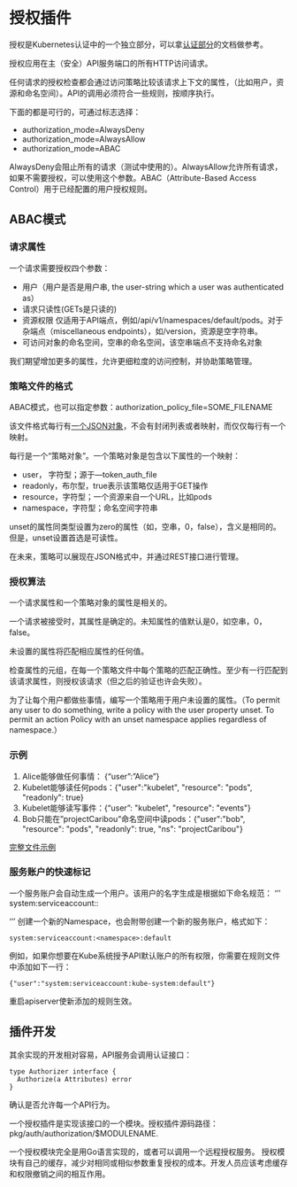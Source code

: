 # **授权插件**

授权是Kubernetes认证中的一个独立部分，可以拿[认证部分]()的文档做参考。

授权应用在主（安全）API服务端口的所有HTTP访问请求。

任何请求的授权检查都会通过访问策略比较该请求上下文的属性，（比如用户，资源和命名空间）。API的调用必须符合一些规则，按顺序执行。

下面的都是可行的，可通过标志选择：

-	authorization_mode=AlwaysDeny
-	authorization_mode=AlwaysAllow
-	authorization_mode=ABAC

AlwaysDeny会阻止所有的请求（测试中使用的）。AlwaysAllow允许所有请求，如果不需要授权，可以使用这个参数。ABAC（Attribute-Based Access Control）用于已经配置的用户授权规则。

## **ABAC模式**

### **请求属性**

一个请求需要授权四个参数：

-	用户（用户是否是用户串, the user-string which a user was authenticated as）
-	请求只读性(GETs是只读的)
-	资源权限
仅适用于API端点，例如/api/v1/namespaces/default/pods。对于杂端点（miscellaneous endpoints），如/version，资源是空字符串。
-	可访问对象的命名空间，空串的命名空间，该空串端点不支持命名对象

我们期望增加更多的属性，允许更细粒度的访问控制，并协助策略管理。

### **策略文件的格式**

ABAC模式，也可以指定参数：authorization_policy_file=SOME_FILENAME

该文件格式每行有[一个JSON对象]( http://jsonlines.org/)，不会有封闭列表或者映射，而仅仅每行有一个映射。

每行是一个“策略对象”。一个策略对象是包含以下属性的一个映射：

- user， 字符型；源于—token_auth_file
- readonly，布尔型，true表示该策略仅适用于GET操作
- resource，字符型；一个资源来自一个URL，比如pods
- namespace，字符型；命名空间字符串

unset的属性同类型设置为zero的属性（如，空串，0，false），含义是相同的。但是，unset设置首选是可读性。

在未来，策略可以展现在JSON格式中，并通过REST接口进行管理。

### **授权算法**

一个请求属性和一个策略对象的属性是相关的。

一个请求被接受时，其属性是确定的。未知属性的值默认是0，如空串，0，false。

未设置的属性将匹配相应属性的任何值。

检查属性的元组，在每一个策略文件中每个策略的匹配正确性。至少有一行匹配到该请求属性，则授权该请求（但之后的验证也许会失败）。

为了让每个用户都做些事情，编写一个策略用于用户未设置的属性。（To permit any user to do something, write a policy with the user property unset. To permit an action Policy with an unset namespace applies regardless of namespace.）

###  **示例**

1.	Alice能够做任何事情： {“user”:”Alice”}
2.	Kubelet能够读任何pods：{"user":"kubelet", "resource": "pods", "readonly": true}
3.	Kubelet能够读写事件：{“user”: "kubelet", "resource": "events"}
4.	Bob只能在”projectCaribou”命名空间中读pods：{"user":"bob", "resource": "pods", "readonly": true, "ns": "projectCaribou"}

[完整文件示例]( https://github.com/kubernetes/kubernetes/blob/release-1.1/pkg/auth/authorizer/abac/example_policy_file.jsonl)

### **服务账户的快速标记**

一个服务账户会自动生成一个用户。该用户的名字生成是根据如下命名规范：
‘’’
system:serviceaccount:<namespace>:<serviceaccountname>

‘’’
创建一个新的Namespace，也会附带创建一个新的服务账户，格式如下：
```
system:serviceaccount:<namespace>:default

```
例如，如果你想要在Kube系统授予API默认账户的所有权限，你需要在规则文件中添加如下一行：
```
{"user":"system:serviceaccount:kube-system:default"}
```
重启apiserver使新添加的规则生效。

## **插件开发**

其余实现的开发相对容易，API服务会调用认证接口：
```
type Authorizer interface {
  Authorize(a Attributes) error
}
```
确认是否允许每一个API行为。

一个授权插件是实现该接口的一个模块。授权插件源码路径：pkg/auth/authorization/$MODULENAME.

一个授权模块完全是用Go语言实现的，或者可以调用一个远程授权服务。
授权模块有自己的缓存，减少对相同或相似参数重复授权的成本。开发人员应该考虑缓存和权限撤销之间的相互作用。
